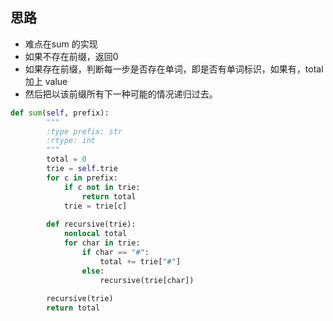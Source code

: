 ## 思路

- 难点在sum 的实现
- 如果不存在前缀，返回0
- 如果存在前缀，判断每一步是否存在单词，即是否有单词标识，如果有，total 加上 value
- 然后把以该前缀所有下一种可能的情况递归过去。

```Python
def sum(self, prefix):
        """
        :type prefix: str
        :rtype: int
        """
        total = 0
        trie = self.trie
        for c in prefix:
            if c not in trie:
                return total
            trie = trie[c]
        
        def recursive(trie):
            nonlocal total
            for char in trie:
                if char == "#":
                    total += trie["#"]
                else:
                    recursive(trie[char])
        
        recursive(trie)
        return total
```